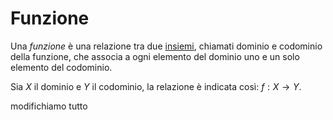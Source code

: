 # Funzione

Una _funzione_ è una relazione tra due [insiemi](https://it.wikipedia.org/wiki/Insieme), chiamati dominio e codominio della funzione, che associa a ogni elemento del dominio uno e un solo elemento del codominio.

Sia $X$ il dominio e $Y$ il codominio, la relazione è indicata così: $f:X→Y$.


modifichiamo tutto